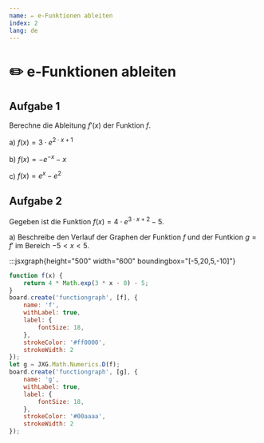```yaml
---
name: ✏️ e-Funktionen ableiten
index: 2
lang: de
---
```


# ✏️ e-Funktionen ableiten

## Aufgabe 1

Berechne die Ableitung $f'(x)$ der Funktion $f$.

a) $f(x) = 3 \cdot e^{2 \cdot x + 1}$

b) $f(x) = -e^{-x} - x$

c) $f(x) = e^x - e^2$

## Aufgabe 2

Gegeben ist die Funktion $f(x) = 4 \cdot e^{3 \cdot x + 2} - 5$.

a) Beschreibe den Verlauf der Graphen der Funktion $f$ und der Funtkion $g=f'$ im Bereich $-5 < x < 5$.

:::jsxgraph{height="500" width="600" boundingbox="[-5,20,5,-10]"}

```js
function f(x) {
    return 4 * Math.exp(3 * x - 8) - 5;
}
board.create('functiongraph', [f], {
    name: 'f',
    withLabel: true,
    label: {
        fontSize: 18,
    },
    strokeColor: '#ff0000',
    strokeWidth: 2
});
let g = JXG.Math.Numerics.D(f);
board.create('functiongraph', [g], {
    name: 'g',
    withLabel: true,
    label: {
        fontSize: 18,
    },
    strokeColor: '#00aaaa',
    strokeWidth: 2
});
```